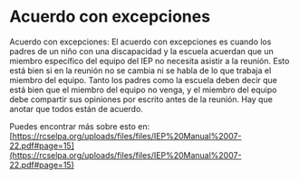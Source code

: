 # Acuerdo con excepciones
Acuerdo con excepciones: El acuerdo con excepciones es cuando los padres de un niño con una discapacidad y la escuela acuerdan que un miembro específico del equipo del IEP no necesita asistir a la reunión. Esto está bien si en la reunión no se cambia ni se habla de lo que trabaja el miembro del equipo. Tanto los padres como la escuela deben decir que está bien que el miembro del equipo no venga, y el miembro del equipo debe compartir sus opiniones por escrito antes de la reunión. Hay que anotar que todos están de acuerdo.

Puedes encontrar más sobre esto en: [https://rcselpa.org/uploads/files/files/IEP%20Manual%2007-22.pdf#page=15](https://rcselpa.org/uploads/files/files/IEP%20Manual%2007-22.pdf#page=15)
